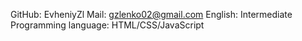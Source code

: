 GitHub: EvheniyZl
Mail: gzlenko02@gmail.com
English: Intermediate
Programming language: HTML/CSS/JavaScript
